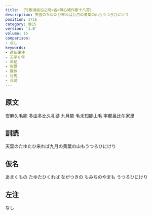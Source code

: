 ```yaml
---
title: （竹敷浦舶泊之時<各>陳心緒作歌十八首）
description: 天雲のたゆたひ来れば九月の黄葉の山もうつろひにけり
position: 3716
category: 巻15
version: '1.0'
volume: 15
comparison:
- なし
keywords:
- 遣新羅使
- 天平８年
- 年紀
- 叙景
- 羈旅
- 対馬
- 長崎
---
```


## 原文

安麻久毛能 多由多比久礼婆 九月能 毛未知能山毛 宇都呂比尓家里

## 訓読

天雲のたゆたひ来れば九月の黄葉の山もうつろひにけり

## 仮名

あまくもの たゆたひくれば ながつきの もみちのやまも うつろひにけり

## 左注

なし
